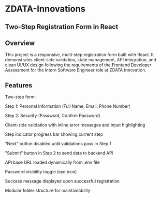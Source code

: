 # ZDATA-Innovations

## Two-Step Registration Form in React


## Overview
This project is a responsive, multi-step registration form built with React. It demonstrates client-side validation, state management, API integration, and clean UI/UX design following the requirements of the Frontend Developer Assessment for the Intern Software Engineer role at ZDATA Innovation.

## Features

Two-step form:

Step 1: Personal Information (Full Name, Email, Phone Number)

Step 2: Security (Password, Confirm Password)

Client-side validation with inline error messages and input highlighting

Step indicator progress bar showing current step

"Next" button disabled until validations pass in Step 1

"Submit" button in Step 2 to send data to backend API

API base URL loaded dynamically from .env file

Password visibility toggle (eye icon)

Success message displayed upon successful registration

Modular folder structure for maintainability

